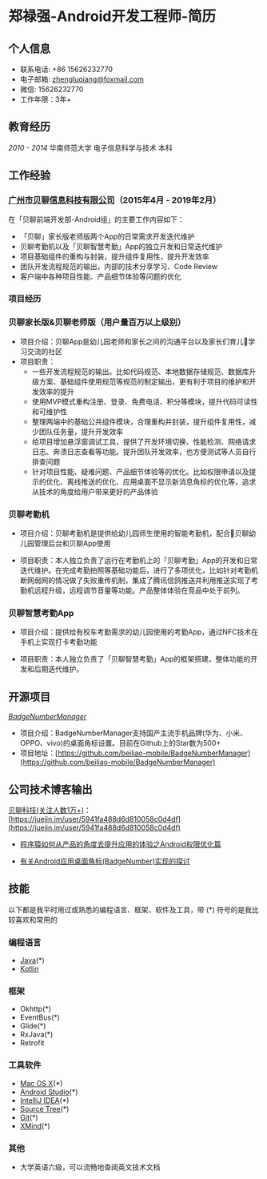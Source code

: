 # 郑禄强-Android开发工程师-简历

## 个人信息

- 联系电话: +86 15626232770
- 电子邮箱: [zhengluqiang@foxmail.com](zhengluqiang@foxmail.com)
- 微信: 15626232770
- 工作年限：3年+

## 教育经历

*2010 - 2014*  华南师范大学 电子信息科学与技术 本科

## 工作经验

### [广州市贝聊信息科技有限公司](http://ibeiliao.com/)（2015年4月 - 2019年2月）


在「贝聊前端开发部-Android组」的主要工作内容如下：

* 「贝聊」家长版老师版两个App的日常需求开发迭代维护
* 贝聊考勤机以及「贝聊智慧考勤」App的独立开发和日常迭代维护
* 项目基础组件的重构与封装，提升组件复用性，提升开发效率
* 团队开发流程规范的输出，内部的技术分享学习、Code Review
* 客户端中各种项目性能、产品细节体验等问题的优化


### 项目经历

### **贝聊家长版&贝聊老师版（用户量百万以上级别）**

- 项目介绍：贝聊App是幼儿园老师和家长之间的沟通平台以及家长们育儿学习交流的社区
- 项目职责：
  - 一些开发流程规范的输出。比如代码规范、本地数据存储规范、数据库升级方案、基础组件使用规范等规范的制定输出，更有利于项目的维护和开发效率的提升
   - 使用MVP模式重构注册、登录、免费电话、积分等模块，提升代码可读性和可维护性
  - 整理两端中的基础公共组件模块，合理重构并封装，提升组件复用性，减少团队任务量，提升开发效率
  - 给项目增加悬浮窗调试工具，提供了开发环境切换、性能检测、网络请求日志、奔溃日志查看等功能。提升团队开发效率，也方便测试等人员自行排查问题
  - 针对项目性能、疑难问题、产品细节体验等的优化。比如权限申请以及提示的优化、离线推送的优化、应用桌面不显示新消息角标的优化等，追求从技术的角度给用户带来更好的产品体验

### **贝聊考勤机**

- 项目介绍：贝聊考勤机是提供给幼儿园师生使用的智能考勤机，配合贝聊幼儿园管理后台和贝聊App使用

- 项目职责：本人独立负责了运行在考勤机上的「贝聊考勤」App的开发和日常迭代维护。在完成考勤拍照等基础功能后，进行了多项优化，比如针对考勤机断网弱网的情况做了失败重传机制，集成了腾讯信鸽推送并利用推送实现了考勤机远程升级，远程调节音量等功能。产品整体体验在竞品中处于前列。

### **贝聊智慧考勤App**

- 项目介绍：提供给有校车考勤需求的幼儿园使用的考勤App，通过NFC技术在手机上实现打卡考勤功能

- 项目职责：本人独立负责了「贝聊智慧考勤」App的框架搭建，整体功能的开发和后期迭代维护。

## 开源项目

 [*BadgeNumberManager*](https://github.com/beiliao-mobile/BadgeNumberManager)

- 项目介绍：BadgeNumberManager支持国产主流手机品牌(华为、小米、OPPO、vivo)的桌面角标设置。目前在Github上的Star数为500+
- 项目地址：[https://github.com/beiliao-mobile/BadgeNumberManager](https://github.com/beiliao-mobile/BadgeNumberManager)

## 公司技术博客输出

[贝聊科技(关注人数1万+)](https://juejin.im/user/5941fa488d6d810058c0d4df)：[https://juejin.im/user/5941fa488d6d810058c0d4df](https://juejin.im/user/5941fa488d6d810058c0d4df)

- [程序猿如何从产品的角度去提升应用的体验之Android权限优化篇](https://juejin.im/post/597569f55188256703450513)

- [有关Android应用桌面角标(BadgeNumber)实现的探讨](https://juejin.im/post/59f2e59751882578c17ee275)


## 技能

以下都是我平时用过或熟悉的编程语言、框架、软件及工具，带 (*) 符号的是我比较喜欢和常用的

### 编程语言

- [Java](https://www.java.com)(*)
- [Kotlin](http://kotlinlang.org)

### 框架

- Okhttp(*)
- EventBus(*)
- Glide(*)
- RxJava(*)
- Retrofit


### 工具软件

- [Mac OS X](http://apple.com/macosx)(*)
- [Android Studio](https://developer.android.com/studio/index.html?hl=zh-cn)(*)
- [IntelliJ IDEA](https://www.jetbrains.com/idea)(*)
- [Source Tree](https://www.sourcetreeapp.com)(*)
- [Git](https://git-scm.com)(*)
- [XMind](https://www.xmind.cn)(*)

### 其他
- 大学英语六级，可以流畅地查阅英文技术文档
